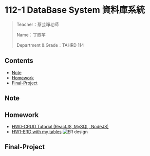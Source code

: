 # 112-1 DataBase System 資料庫系統
> Teacher：蔡芸琤老師
> 
> Name：丁煦芊
> 
> Department & Grade：TAHRD 114

## Contents
* [Note](#Note)
* [Homework](#Homework)
* [Final-Project](#Final-Project)

## Note

## Homework
* [HW0-CRUD Tutorial (ReactJS, MySQL, NodeJS)](https://youtu.be/d7R-5fyi9g0)
* [HW1-ERD with my tables](https://youtu.be/L2LuY34XqNQ)
 ![ER design](ERD圖.png)

## Final-Project
